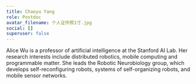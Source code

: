```yaml
---
title: Chaoyu Yang
role: Postdoc
avatar_filename: 个人证件照1寸.jpg
social: []
superuser: false
---
```

Alice Wu is a professor of artificial intelligence at the Stanford AI Lab. Her research interests include distributed robotics, mobile computing and programmable matter. She leads the Robotic Neurobiology group, which develops self-reconfiguring robots, systems of self-organizing robots, and mobile sensor networks.